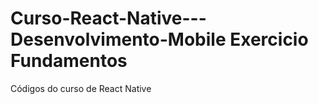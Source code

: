 # Curso-React-Native---Desenvolvimento-Mobile Exercicio Fundamentos
Códigos do curso de React Native 
